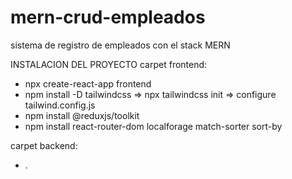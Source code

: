 # mern-crud-empleados
sistema de registro de empleados con el stack MERN


INSTALACION DEL PROYECTO
carpet frontend:
- npx create-react-app frontend
- npm install -D tailwindcss => npx tailwindcss init => configure tailwind.config.js
- npm install @reduxjs/toolkit
- npm install react-router-dom localforage match-sorter sort-by

carpet backend:
- .